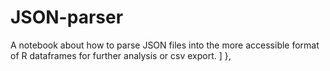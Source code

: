 # JSON-parser
A notebook about how to parse JSON files into the more accessible format of R dataframes for further analysis or csv export.    ]   },
